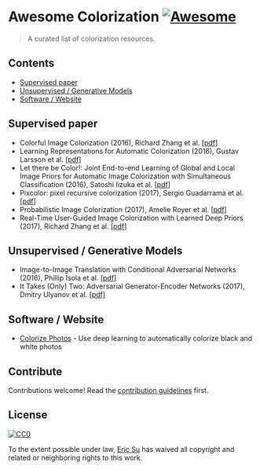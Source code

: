 # Awesome Colorization [![Awesome](https://cdn.rawgit.com/sindresorhus/awesome/d7305f38d29fed78fa85652e3a63e154dd8e8829/media/badge.svg)](https://github.com/sindresorhus/awesome)

> A curated list of colorization resources.


## Contents

- [Supervised paper](#supervised-paper)
- [Unsupervised / Generative Models](#unsupervised--generative-models)
- [Software / Website](#software--website)


## Supervised paper

- Colorful Image Colorization (2016), Richard Zhang et al. [[pdf]](https://arxiv.org/pdf/1603.08511.pdf)
- Learning Representations for Automatic Colorization (2016), Gustav Larsson et al. [[pdf]](https://arxiv.org/pdf/1603.06668.pdf)
- Let there be Color!: Joint End-to-end Learning of Global and Local Image Priors for Automatic Image Colorization with Simultaneous Classification (2016), Satoshi Iizuka et al. [[pdf]](http://hi.cs.waseda.ac.jp/~iizuka/projects/colorization/data/colorization_sig2016.pdf)
- Pixcolor: pixel recursive colorization (2017), Sergio Guadarrama et al. [[pdf]](https://arxiv.org/pdf/1705.07208.pdf)
- Probabilistic Image Colorization (2017), Amelie Royer et al. [[pdf]](https://arxiv.org/pdf/1705.04258.pdf)
- Real-Time User-Guided Image Colorization with Learned Deep Priors (2017), Richard Zhang et al. [[pdf]](https://arxiv.org/pdf/1705.02999.pdf)

## Unsupervised / Generative Models

- Image-to-Image Translation with Conditional Adversarial Networks (2016), Phillip Isola et al. [[pdf]](https://arxiv.org/pdf/1611.07004)
- It Takes (Only) Two: Adversarial Generator-Encoder Networks (2017), Dmitry Ulyanov et al. [[pdf]](http://sites.skoltech.ru/app/data/uploads/sites/25/2017/06/AGE.pdf)

## Software / Website

- [Colorize Photos](https://demos.algorithmia.com/colorize-photos/) - Use deep learning to automatically colorize black and white photos


## Contribute

Contributions welcome! Read the [contribution guidelines](contributing.md) first.


## License

[![CC0](http://mirrors.creativecommons.org/presskit/buttons/88x31/svg/cc-zero.svg)](http://creativecommons.org/publicdomain/zero/1.0)

To the extent possible under law, [Eric Su](https://github.com/dodaking3344) has waived all copyright and
related or neighboring rights to this work.
